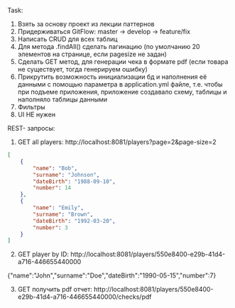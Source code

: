 Task:
1. Взять за основу проект из лекции паттернов
2. Придерживаться GitFlow: master -> develop -> feature/fix
3. Написать CRUD для всех таблиц
4. Для метода .findAll() сделать пагинацию (по умолчанию 20 элементов на странице, если pagesize не задан)
5. Сделать GET метод, для генерации чека в формате pdf (если товара не существует, тогда генерируем ошибку)
6. Прикрутить возможность инициализации бд и наполнения её данными с помощью параметра в application.yml файле, т.е. чтобы при подъеме приложения,  приложение создавало схему, таблицы и наполняло таблицы данными
7. Фильтры
8. UI НЕ нужен

REST- запросы:
1) GET all players: http://localhost:8081/players?page=2&page-size=2

```json
[
    {
        "name": "Bob",
        "surname": "Johnson",
        "dateBirth": "1988-09-10",
        "number": 14
    },
    {
        "name": "Emily",
        "surname": "Brown",
        "dateBirth": "1992-03-20",
        "number": 3
    }
]
```

2) GET player by ID: http://localhost:8081/players/550e8400-e29b-41d4-a716-446655440000

{"name":"John","surname":"Doe","dateBirth":"1990-05-15","number":7}

3) GET получить pdf отчет: http://localhost:8081/players/550e8400-e29b-41d4-a716-446655440000/checks/pdf

